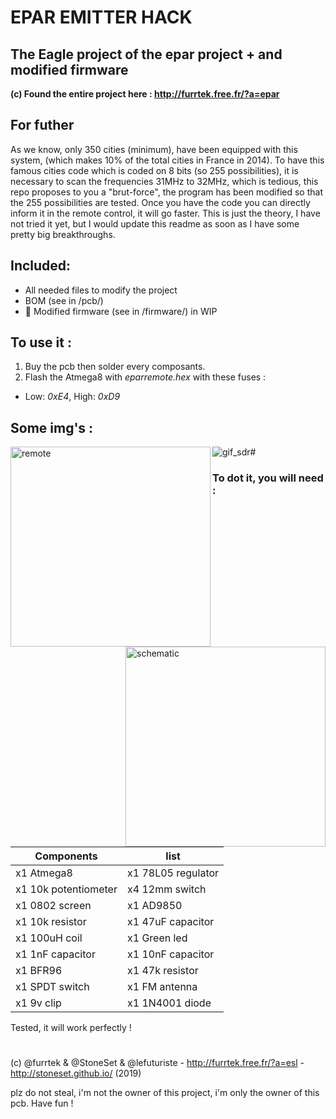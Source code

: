 # EPAR EMITTER HACK

## The Eagle project of the epar project + and modified firmware

**(c) Found the entire project here : http://furrtek.free.fr/?a=epar**


## For futher

As we know, only 350 cities (minimum), have been equipped with this system, (which makes 10% of the total cities in France in 2014). To have this famous cities code which is coded on 8 bits (so 255 possibilities), it is necessary to scan the frequencies 31MHz to 32MHz, which is tedious, this repo proposes to you a "brut-force", the program has been modified so that the 255 possibilities are tested. Once you have the code you can directly inform it in the remote control, it will go faster. This is just the theory, I have not tried it yet, but I would update this readme as soon as I have some pretty big breakthroughs.


## Included:

- All needed files to modify the project
- BOM (see in /pcb/)
- 🚧 Modified firmware (see in /firmware/) in WIP

## To use it :

1. Buy the pcb then solder every composants.
2. Flash the Atmega8 with *eparremote.hex* with these fuses :

- Low: *0xE4*, High: *0xD9*
## Some img's :

<img src="http://files.stoneset.fr/others/ecpr_furrtek/img/transmit.JPG" alt="remote" height="320" align="left"> <img src="https://raw.githubusercontent.com/StoneSet/furrtek_ecpr/master/img/schematics.png" alt="schematic" height="320" align="right">

<img src="/img/animate.gif" alt="gif_sdr#">

### To dot it, you will need :

| Components | list |
|--|--|
| x1 Atmega8 | x1 78L05 regulator |
| x1 10k potentiometer | x4 12mm switch |
| x1 0802 screen | x1 AD9850 |
| x1 10k resistor | x1 47uF capacitor |
| x1 100uH coil | x1 Green led |
| x1 1nF capacitor | x1 10nF capacitor |
| x1 BFR96 | x1 47k resistor |
| x1 SPDT switch | x1 FM antenna |
| x1 9v clip | x1 1N4001 diode |


Tested, it will work perfectly !

#

(c) @furrtek & @StoneSet & @lefuturiste - http://furrtek.free.fr/?a=esl - http://stoneset.github.io/ (2019)

plz do not steal, i'm not the owner of this project, i'm only the owner of this pcb. Have fun !
